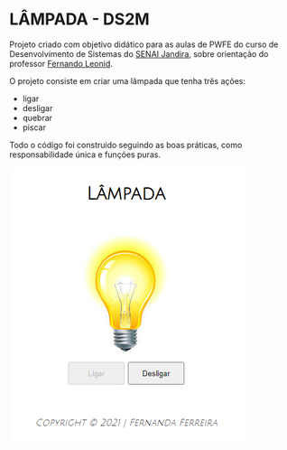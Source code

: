 # LÂMPADA - DS2M
Projeto criado com objetivo didático para as aulas de PWFE do curso de Desenvolvimento de Sistemas do [SENAI Jandira](https://jandira.sp.senai.br/), sobre orientação do professor [Fernando Leonid](https://github.com/fernandoleonid/).

O projeto consiste em criar uma lâmpada que tenha três ações:
* ligar
* desligar
* quebrar
* piscar

Todo o código foi construido seguindo as boas práticas, como responsabilidade única e funções puras.

<div align=”center”>
    <img src="img/projeto.PNG">
</div>
